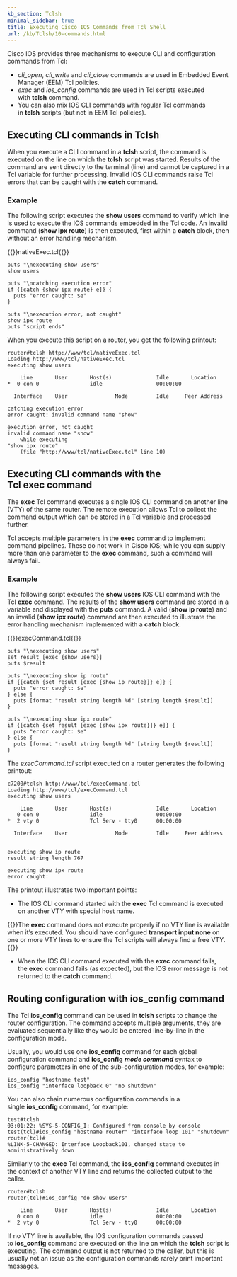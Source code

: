 ```yaml
---
kb_section: Tclsh
minimal_sidebar: true
title: Executing Cisco IOS Commands from Tcl Shell
url: /kb/Tclsh/10-commands.html
---
```

Cisco IOS provides three mechanisms to execute CLI and configuration commands from Tcl:

-   *cli\_open*, *cli\_write* and *cli\_close* commands are used in Embedded Event Manager (EEM) Tcl policies.
-   *exec* and *ios\_config* commands are used in Tcl scripts executed with **tclsh** command.
-   You can also mix IOS CLI commands with regular Tcl commands in **tclsh** scripts (but not in EEM Tcl policies). 

## Executing CLI commands in Tclsh

When you execute a CLI command in a **tclsh** script, the command is executed on the line on which the **tclsh** script was started. Results of the command are sent directly to the terminal (line) and cannot be captured in a Tcl variable for further processing. Invalid IOS CLI commands raise Tcl errors that can be caught with the **catch** command.

### Example

The following script executes the **show users** command to verify which line is used to execute the IOS commands embedded in the Tcl code. An invalid command (**show ipx route**) is then executed, first within a **catch** block, then without an error handling mechanism.

{{<cc>}}nativeExec.tcl{{</cc>}}
```
puts "\nexecuting show users"
show users

puts "\ncatching execution error"
if {[catch {show ipx route} e]} {
  puts "error caught: $e"
}

puts "\nexecution error, not caught"
show ipx route
puts "script ends" 
```

When you execute this script on a router, you get the following printout:

```
router#tclsh http://www/tcl/nativeExec.tcl
Loading http://www/tcl/nativeExec.tcl
executing show users

    Line       User       Host(s)              Idle       Location
*  0 con 0                idle                 00:00:00

  Interface    User               Mode         Idle     Peer Address

catching execution error
error caught: invalid command name "show"

execution error, not caught
invalid command name "show"
    while executing
"show ipx route"
    (file "http://www/tcl/nativeExec.tcl" line 10)
```

## Executing CLI commands with the Tcl **exec** command

The **exec** Tcl command executes a single IOS CLI command on another line (VTY) of the same router. The remote execution allows Tcl to collect the command output which can be stored in a Tcl variable and processed further.

Tcl accepts multiple parameters in the **exec** command to implement command pipelines. These do not work in Cisco IOS; while you can supply more than one parameter to the **exec** command, such a command will always fail.

### Example

The following script executes the **show users** IOS CLI command with the Tcl **exec** command. The results of the **show users** command are stored in a variable and displayed with the **puts** command. A valid (**show ip route**) and an invalid (**show ipx route**) command are then executed to illustrate the error handling mechanism implemented with a **catch** block.

{{<cc>}}execCommand.tcl{{</cc>}}
```
puts "\nexecuting show users"
set result [exec {show users}]
puts $result

puts "\nexecuting show ip route"
if {[catch {set result [exec {show ip route}]} e]} {
  puts "error caught: $e"
} else {
  puts [format "result string length %d" [string length $result]]
}

puts "\nexecuting show ipx route"
if {[catch {set result [exec {show ipx route}]} e]} {
  puts "error caught: $e"
} else {
  puts [format "result string length %d" [string length $result]]
} 
```

The *execCommand.tcl* script executed on a router generates the following printout:

```
c7200#tclsh http://www/tcl/execCommand.tcl
Loading http://www/tcl/execCommand.tcl
executing show users

    Line       User       Host(s)              Idle       Location
   0 con 0                idle                 00:00:00
*  2 vty 0                Tcl Serv - tty0      00:00:00

  Interface    User               Mode         Idle     Peer Address


executing show ip route
result string length 767

executing show ipx route
error caught:
```

The printout illustrates two important points:

-   The IOS CLI command started with the **exec** Tcl command is executed on another VTY with special host name.

{{<note note>}}The **exec** command does not execute properly if no VTY line is available when it’s executed. You should have configured **transport input none** on one or more VTY lines to ensure the Tcl scripts will always find a free VTY.{{</note>}}

-   When the IOS CLI command executed with the **exec** command fails, the **exec** command fails (as expected), but the IOS error message is not returned to the **catch** command.

## Routing configuration with **ios\_config** command

The Tcl **ios\_config** command can be used in **tclsh** scripts to change the router configuration. The command accepts multiple arguments, they are evaluated sequentially like they would be entered line-by-line in the configuration mode.

Usually, you would use one **ios\_config** command for each global configuration command and **ios\_config** ***mode command*** syntax to configure parameters in one of the sub-configuration modes, for example:

```
ios_config "hostname test"
ios_config "interface loopback 0" "no shutdown"
```

You can also chain numerous configuration commands in a single **ios\_config** command, for example:

```
test#tclsh
03:01:22: %SYS-5-CONFIG_I: Configured from console by console
test(tcl)#ios_config "hostname router" "interface loop 101" "shutdown"
router(tcl)#
%LINK-5-CHANGED: Interface Loopback101, changed state to administratively down
```

Similarly to the **exec** Tcl command, the **ios\_config** command executes in the context of another VTY line and returns the collected output to the caller.

```
router#tclsh
router(tcl)#ios_config "do show users"

    Line       User       Host(s)              Idle       Location
   0 con 0                idle                 00:00:00
*  2 vty 0                Tcl Serv - tty0      00:00:00
```

If no VTY line is available, the IOS configuration commands passed to **ios\_config** command are executed on the line on which the **tclsh** script is executing. The command output is not returned to the caller, but this is usually not an issue as the configuration commands rarely print important messages.
